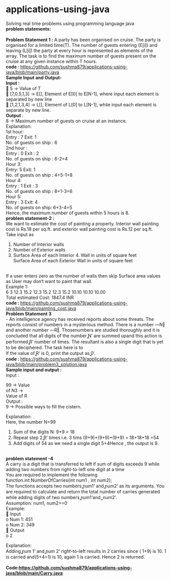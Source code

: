# applications-using-java
Solving real time problems using programming language java<br>
<b>problem statements: </b> <br><br>
<b>Problem Statement 1 :</b> A party has been organised on cruise. The party is organised for a limited
time(T). The number of guests entering (E[i]) and leaving (L[i]) the party at every hour is
represented as elements of the array. The task is to find the maximum number of guests present
on the cruise at any given instance within T hours.<br>
<b>code : </b>https://github.com/sushma879/applications-using-java/blob/main/party.java <br>
<b>Sample Input and Output-</b> <br>
<b>Input : </b> <br>
 5 -> Value of T <br>
 [7,0,5,1,3] -> E[], Element of E[0] to E[N-1], where input each element is separated by
new line <br>
 [1,2,1,3,4] -> L[], Element of L[0] to L[N-1], while input each element is separate by
new line. <br>
<b>Output </b> :<br>
8 -> Maximum number of guests on cruise at an instance.<br>
Explanation:<br>
1st hour: <br>
Entry : 7 Exit: 1 <br>
No. of guests on ship : 6 <br>
2nd hour : <br>
Entry : 0 Exit : 2 <br>
No. of guests on ship : 6-2=4 <br>
Hour 3: <br>
Entry: 5 Exit: 1 <br>
No. of guests on ship : 4+5-1=8 <br>
Hour 4: <br>
Entry : 1 Exit : 3 <br>
No. of guests on ship : 8+1-3=6 <br>
Hour 5: <br>
Entry : 3 Exit: 4 <br>
No. of guests on ship: 6+3-4=5 <br>
Hence, the maximum number of guests within 5 hours is 8. <br>
<b>problem statement-2 : </b> <br>
We want to estimate the cost of painting a property. Interior wall painting
cost is Rs.18 per sq.ft. and exterior wall painting cost is Rs.12 per sq.ft. <br>
Take input as <br>
1. Number of Interior walls <br>
2. Number of Exterior walls <br>
3. Surface Area of each Interior 4. Wall in units of square feet <br>
Surface Area of each Exterior Wall in units of square feet <br> <br>

If a user enters zero as the number of walls then skip Surface area values as User may don‘t want
to paint that wall. <br>
Example 1: <br>
6
3
12.3
15.2
12.3
15.2
12.3
15.2
10.10
10.10
10.00 <br>
Total estimated Cost: 1847.4 INR <br>
<b>code : </b> https://github.com/sushma879/applications-using-java/blob/main/painting_cost.java <br>
<b>Problem Statement 3 </b> <br>- An intelligence agency has received reports about some threats. The
reports consist of numbers in a mysterious method. There is a number ―N‖ and another number
―R‖. Thosenumbers are studied thoroughly and it is concluded that all digits of the number  ̳N‘
are summed upand this action is performed  ̳R‘ number of times. The resultant is also a single
digit that is yet to be deciphered. The task here is to <br>
If the value of  ̳R‘ is 0, print the output as  ̳0‘. <br>
<b>code : </b>https://github.com/sushma879/applications-using-java/blob/main/problem3_solution.java <br>
<b>Sample input and output : </b> <br>
Input : <br>

99 -> Value <br>
of N3 -> <br>
Value of R <br>
Output : <br>
9 -> Possible ways to fill the cistern. <br>

Explanation: <br>
Here, the number N=99 <br>
1. Sum of the digits N: 9+9 = 18 <br>
2. Repeat step 2  ̳R‘ times i.e. 3 tims (9+9)+(9+9)+(9+9) = 18+18+18 =54 <br>
3. Add digits of 54 as we need a single digit 5+4Hence , the output is 9.
<br>
<b>problem statement -4 </b> <br>
A carry is a digit that is transferred to left if sum of digits exceeds 9 while adding two numbers from right-to-left one digit at a time <br>
You are required to implement the following <br>
function.int NumberOfCarries(int num1 , int num2); <br>
The functions accepts two numbers  ̳num1‘ and  ̳num2‘ as its arguments. You are required to
calculate and return the total number of carries generated while adding digits of two numbers
 ̳num1‘and  ̳ num2‘. <br>
Assumption: num1, num2>=0 <br>
Example: <br>
 Input <br>
o Num 1: 451 <br>
o Num 2: 349 <br>
 Output <br>
o 2 <br>

Explanation: <br>
Adding  ̳num 1‘ and  ̳num 2‘ right-to-left results in 2 carries since ( 1+9) is 10. 1 is
carried and(5+4=1) is 10, again 1 is carried. Hence 2 is returned. <br>
<br>
<b>Code:https://github.com/sushma879/applications-using-java/blob/main/Carry.java </b><br>


